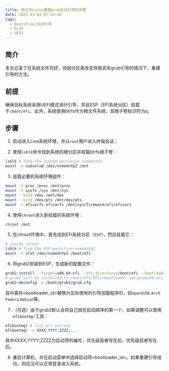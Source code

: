 ```yaml
---
title: 简记为Linux重建grub启动引导的步骤
date: 2025-03-03 07:54:48
tags:
  - Bootstrap/启动引导
  - Grub
  - UEFI
---
```


## 简介

本文记录了在系统文件完好，但因分区表改变导致丢失grub引导的情况下，重建引导的方法。

## 前提

确保目标系统采用UEFI模式进行引导，并且ESP（EFI系统分区）挂载于`/boot/efi`。此外，系统使用btrfs作为根文件系统，其根子卷标识符为`@`。

## 步骤

1. 启动进入Live系统环境，并以`root`用户进入终端会话；

2. 使用`lsblk`命令找到系统的根分区并挂载btrfs根子卷：
```bash
lsblk # find the system partition nvmeXnYpZ
mount -o subvol=@ /dev/nvmeXnYpZ /mnt
```

<!-- more -->

3. 挂载必要的系统环境组件：
```bash
mount -t proc /proc /mnt/proc
mount -t sysfs /sys /mnt/sys
mount --bind /dev /mnt/dev
mount --bind /dev/pts /mnt/dev/pts
mount -t efivarfs efivarfs /mnt/sys/firmware/efi/efivars
```

4. 使用`chroot`进入新挂载的系统环境：
```bash
chroot /mnt
```

5. 在chroot环境中，首先找到EFI系统分区（`ESP`），然后挂载它：
```bash
# inside chroot
lsblk # find the ESP partition nvmeXnYpZ
mount -t vfat /dev/nvmeXnYpZ /boot/efi
```

6. 将grub2安装到ESP，生成新的配置文件：
```bash
grub2-install --target=x86_64-efi --efi-directory=/boot/efi --bootloader-id=<bootloader_id>
# grub2 will be installed to /boot/efi/EFI/<bootloader_id>/grubx64.efi
grub2-mkconfig -o /boot/grub2/grub.cfg
```
其中需将&lt;bootloader_id&gt;替换为实际使用的引导加载程序ID，如`openSUSE` `Arch` `Fedora` `Debian`等。

7. （可选）由于grub2默认会将自己放在启动顺序的第一个，如需调整可以使用`efibootmgr`工具：
```bash
efibootmgr # list all entries
efibootmgr -o XXXX,YYYY,ZZZZ,...
```
其中XXXX,YYYY,ZZZZ为启动项的编号，优先级高者写在前，优先级低者写在后。

8. 重启计算机，并在启动菜单中选择启动项&lt;bootloader_id&gt;。如果重建引导成功，则应当可以正常登录进入系统。
